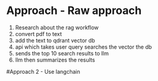 # Approach - Raw approach
1. Research about the rag workflow
2. convert pdf to text
3. add the text to qdrant vector db
4. api which takes user query searches the vector the db
5. sends the top 10 search results to llm 
6. llm then summarizes the results

#Approach 2 - Use langchain
